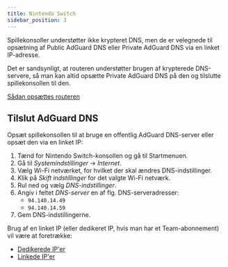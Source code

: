 ```yaml
---
title: Nintendo Switch
sidebar_position: 3
---
```


Spillekonsoller understøtter ikke krypteret DNS, men de er velegnede til opsætning af Public AdGuard DNS eller Private AdGuard DNS via en linket IP-adresse.

Det er sandsynligt, at routeren understøtter brugen af krypterede DNS-servere, så man kan altid opsætte Private AdGuard DNS på den og tilslutte spillekonsollen til den.

[Sådan opsættes routeren](/private-dns/connect-devices/routers/routers.md)

## Tilslut AdGuard DNS

Opsæt spillekonsollen til at bruge en offentlig AdGuard DNS-server eller opsæt den via en linket IP:

1. Tænd for Nintendo Switch-konsollen og gå til Startmenuen.
2. Gå til _Systemindstillinger_ → _Internet_.
3. Vælg Wi-Fi netværket, for hvilket der skal ændres DNS-indstillinger.
4. Klik på _Skift indstillinger_ for det valgte Wi-Fi netværk.
5. Rul ned og vælg _DNS-indstillinger_.
6. Angiv i feltet _DNS-server_ en af flg. DNS-serveradresser:
    - `94.140.14.49`
    - `94.140.14.59`
7. Gem DNS-indstillingerne.

Brug af en linket IP (eller dedikeret IP, hvis man har et Team-abonnement) vil være at foretrække:

 - [Dedikerede IP'er](/private-dns/connect-devices/other-options/dedicated-ip.md)
 - [Linkede IP'er](/private-dns/connect-devices/other-options/linked-ip.md)
